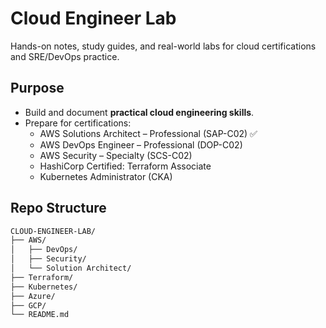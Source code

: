 # Cloud Engineer Lab

Hands-on notes, study guides, and real-world labs for cloud certifications and SRE/DevOps practice.

## Purpose
- Build and document **practical cloud engineering skills**.
- Prepare for certifications:
  - AWS Solutions Architect – Professional (SAP-C02) ✅
  - AWS DevOps Engineer – Professional (DOP-C02)
  - AWS Security – Specialty (SCS-C02)
  - HashiCorp Certified: Terraform Associate
  - Kubernetes Administrator (CKA)

## Repo Structure

```bash
CLOUD-ENGINEER-LAB/
├── AWS/
│   ├── DevOps/
│   ├── Security/
│   └── Solution Architect/
├── Terraform/
├── Kubernetes/
├── Azure/
├── GCP/
└── README.md